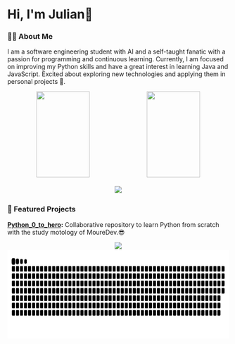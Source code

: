 #  Hi, I'm Julian🤖

### 👨‍💻 About Me
I am a software engineering student with AI and a self-taught fanatic with a passion for programming and continuous learning. Currently, I am focused on improving my Python skills and have a great interest in learning Java and JavaScript. Excited about exploring new technologies and applying them in personal projects 🤖.

<div align="center">
  <!--Git status-->
  <picture>
  <source
    srcset="https://github-readme-stats.vercel.app/api?username=julianb0315&show_icons=true&theme=dark"
    media="(prefers-color-scheme: dark)"/>
  <source
    srcset="https://github-readme-stats.vercel.app/api?username=julianb0315&show_icons=true"
    media="(prefers-color-scheme: light), (prefers-color-scheme: no-preference)"/>
  <img width="49%" height="195px" src="https://github-readme-stats.vercel.app/api?username=julianb0315&show_icons=true" />
</picture>
  <!--Learn-->
  <picture>
  <source
    srcset="https://github-readme-stats.vercel.app/api/top-langs/?username=julianb0315&theme=dark"
    media="(prefers-color-scheme: dark)"/>
  <source
    srcset="https://github-readme-stats.vercel.app/api/top-langs/?username=julianb0315&show_icons=true"
    media="(prefers-color-scheme: light), (prefers-color-scheme: no-preference)"/>
  <img width="49%" height="195px" src="https://github-readme-stats.vercel.app/api/top-langs/username=julianb0315&show_icons=true" />
</picture>
</div>
<br>
<div align="center">
    <img src="https://skillicons.dev/icons?i=python,java,javascript,html,css,mysql,sqlite&theme=dark">
</div>

### 🌟 Featured Projects
**[Python_0_to_hero](https://github.com/JulianB0315/Python_0_to_hero):** Collaborative repository to learn Python from scratch with the study motology of MoureDev.😎
<div align="center">
<picture>
  <!--Estadisticas de contribuciones-->
  <source
    srcset="https://github-profile-summary-cards.vercel.app/api/cards/profile-details?username=julianb0315&theme=dark"
    media="(prefers-color-scheme: dark)"/>
  <source
    srcset="https://github-profile-summary-cards.vercel.app/api/cards/profile-details?username=julianb0315&show_icons=true"
    media="(prefers-color-scheme: light), (prefers-color-scheme: no-preference)"/>
  <img height="200px"src="https://github-profile-summary-cards.vercel.app/api/cards/profile-details?username=julianb0315&show_icons=true" />
</picture>
  <!--Gusano de commit-->
<picture>
  <source media="(prefers-color-scheme: dark)" srcset="https://raw.githubusercontent.com/julianb0315/julianb0315/output/github-contribution-grid-snake-dark.svg" />
  <source media="(prefers-color-scheme: light)" srcset="https://raw.githubusercontent.com/julianb0315/julianb0315/output/github-contribution-grid-snake.svg" />
  <img height="200px"alt="github-snake" src="https://raw.githubusercontent.com/julianb0315/julianb0315/output/github-contribution-grid-snake.svg" />
</picture>
</div>
